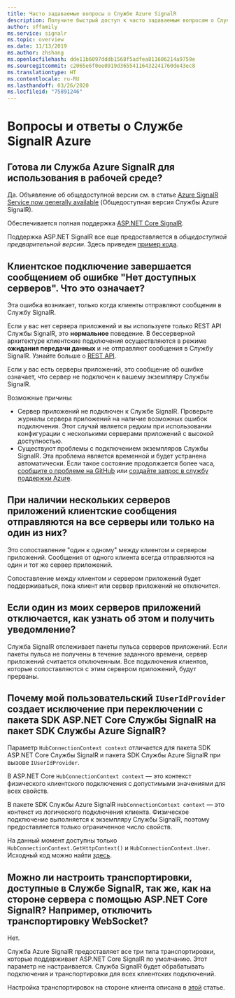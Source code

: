 ```yaml
---
title: Часто задаваемые вопросы о Службе Azure SignalR
description: Получите быстрый доступ к часто задаваемым вопросам о Службе Azure SignalR, об устранении неполадок и типичных сценариях использования.
author: sffamily
ms.service: signalr
ms.topic: overview
ms.date: 11/13/2019
ms.author: zhshang
ms.openlocfilehash: dde11b6097dddb1568f5adfea811606214a9759e
ms.sourcegitcommit: c2065e6f0ee0919d36554116432241760de43ec8
ms.translationtype: HT
ms.contentlocale: ru-RU
ms.lasthandoff: 03/26/2020
ms.locfileid: "75891246"
---
```

# <a name="azure-signalr-service-faq"></a>Вопросы и ответы о Службе SignalR Azure

## <a name="is-azure-signalr-service-ready-for-production-use"></a>Готова ли Служба Azure SignalR для использования в рабочей среде?

Да.
Объявление об общедоступной версии см. в статье [Azure SignalR Service now generally available](https://azure.microsoft.com/blog/azure-signalr-service-now-generally-available/) (Общедоступная версия Службы Azure SignalR). 

Обеспечивается полная поддержка [ASP.NET Core SignalR](https://docs.microsoft.com/aspnet/core/signalr/introduction).

Поддержка ASP.NET SignalR все еще предоставляется в *общедоступной предварительной версии*. Здесь приведен [пример кода](https://github.com/aspnet/AzureSignalR-samples/tree/master/aspnet-samples/ChatRoom).

## <a name="the-client-connection-closes-with-the-error-message-no-server-available-what-does-it-mean"></a>Клиентское подключение завершается сообщением об ошибке "Нет доступных серверов". Что это означает?

Эта ошибка возникает, только когда клиенты отправляют сообщения в Службу SignalR.

Если у вас нет сервера приложений и вы используете только REST API Службы SignalR, это **нормальное** поведение.
В бессерверной архитектуре клиентские подключения осуществляются в режиме **ожидания передачи данных** и не отправляют сообщения в Службу SignalR.
Узнайте больше о [REST API](./signalr-quickstart-rest-api.md).

Если у вас есть серверы приложений, это сообщение об ошибке означает, что сервер не подключен к вашему экземпляру Службы SignalR.

Возможные причины:
- Сервер приложений не подключен к Службе SignalR. Проверьте журналы сервера приложений на наличие возможных ошибок подключения. Этот случай является редким при использовании конфигурации с несколькими серверами приложений с высокой доступностью.
- Существуют проблемы с подключением экземпляров Службы SignalR. Эта проблема является временной и будет устранена автоматически.
Если такое состояние продолжается более часа, [сообщите о проблеме на GitHub](https://github.com/Azure/azure-signalr/issues/new) или [создайте запрос в службу поддержки Azure](https://docs.microsoft.com/azure/azure-portal/supportability/how-to-create-azure-support-request).

## <a name="when-there-are-multiple-application-servers-are-client-messages-sent-to-all-servers-or-just-one-of-them"></a>При наличии нескольких серверов приложений клиентские сообщения отправляются на все серверы или только на один из них?

Это сопоставление "один к одному" между клиентом и сервером приложений. Сообщения от одного клиента всегда отправляются на один и тот же сервер приложений.

Сопоставление между клиентом и сервером приложений будет поддерживаться, пока клиент или сервер приложений не отключится.

## <a name="if-one-of-my-application-servers-is-down-how-can-i-find-it-and-get-notified"></a>Если один из моих серверов приложений отключается, как узнать об этом и получить уведомление?

Служба SignalR отслеживает пакеты пульса серверов приложений.
Если пакеты пульса не получены в течение заданного времени, сервер приложений считается отключенным. Все подключения клиентов, которые сопоставляются с этим сервером приложений, будут прерваны.

## <a name="why-does-my-custom-iuseridprovider-throw-exception-when-switching-from-aspnet-core-signalr--sdk-to-azure-signalr-service-sdk"></a>Почему мой пользовательский `IUserIdProvider` создает исключение при переключении с пакета SDK ASP.NET Core Службы SignalR на пакет SDK Службы Azure SignalR?

Параметр `HubConnectionContext context` отличается для пакета SDK ASP.NET Core Службы SignalR и пакета SDK Службы Azure SignalR при вызове `IUserIdProvider`.

В ASP.NET Core `HubConnectionContext context` — это контекст физического клиентского подключения с допустимыми значениями для всех свойств.

В пакете SDK Службы Azure SignalR `HubConnectionContext context` — это контекст из логического подключения клиента. Физическое подключение выполняется к экземпляру Службы SignalR, поэтому предоставляется только ограниченное число свойств.

На данный момент доступны только `HubConnectionContext.GetHttpContext()` и `HubConnectionContext.User`.
Исходный код можно найти [здесь](https://github.com/Azure/azure-signalr/blob/dev/src/Microsoft.Azure.SignalR/HubHost/ServiceHubConnectionContext.cs).

## <a name="can-i-configure-the-transports-available-in-signalr-service-as-configuring-it-on-server-side-with-aspnet-core-signalr-for-example-disable-websocket-transport"></a>Можно ли настроить транспортировки, доступные в Службе SignalR, так же, как на стороне сервера с помощью ASP.NET Core SignalR? Например, отключить транспортировку WebSocket?

Нет.

Служба Azure SignalR предоставляет все три типа транспортировки, которые поддерживает ASP.NET Core SignalR по умолчанию. Этот параметр не настраивается. Служба SignalR будет обрабатывать подключения и транспортировки для всех клиентских подключений.

Настройка транспортировок на стороне клиента описана в [этой](https://docs.microsoft.com/aspnet/core/signalr/configuration?view=aspnetcore-2.1&tabs=dotnet#configure-allowed-transports-2) статье.
